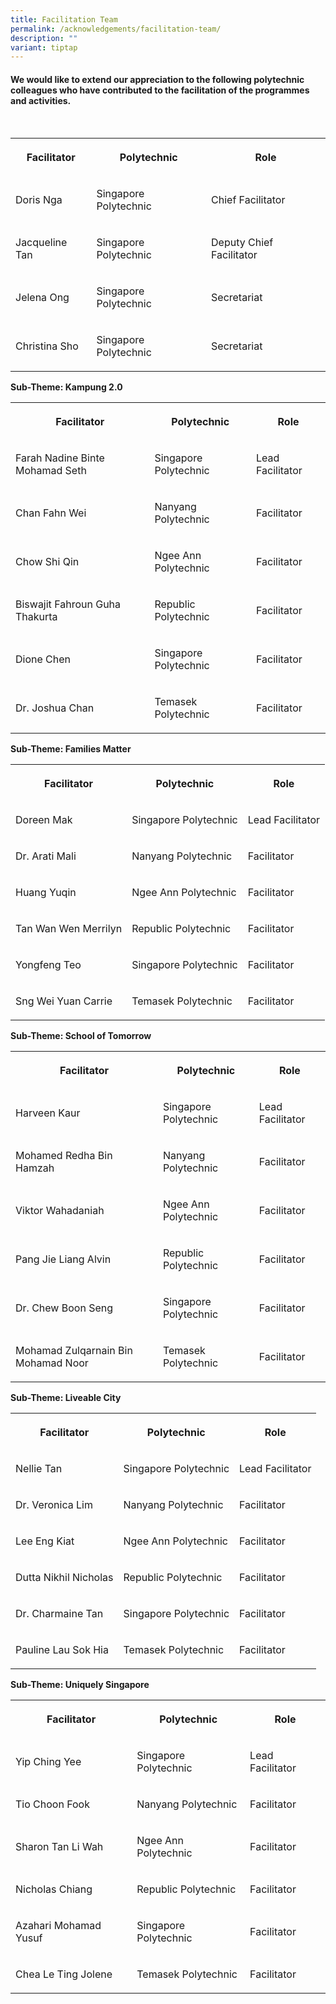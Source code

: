 ```yaml
---
title: Facilitation Team
permalink: /acknowledgements/facilitation-team/
description: ""
variant: tiptap
---
```

<h4><strong>We would like to extend our appreciation to the following polytechnic colleagues who have contributed to the facilitation of the programmes and activities.</strong></h4>
<p>
<br>
</p>
<table style="minWidth: 75px">
<colgroup>
<col>
<col>
<col>
</colgroup>
<tbody>
<tr>
<th rowspan="1" colspan="1">
<p>Facilitator</p>
</th>
<th rowspan="1" colspan="1">
<p>Polytechnic</p>
</th>
<th rowspan="1" colspan="1">
<p>Role</p>
</th>
</tr>
<tr>
<td rowspan="1" colspan="1">
<p>Doris Nga</p>
</td>
<td rowspan="1" colspan="1">
<p>Singapore Polytechnic</p>
</td>
<td rowspan="1" colspan="1">
<p>Chief Facilitator</p>
</td>
</tr>
<tr>
<td rowspan="1" colspan="1">
<p>Jacqueline Tan</p>
</td>
<td rowspan="1" colspan="1">
<p>Singapore Polytechnic</p>
</td>
<td rowspan="1" colspan="1">
<p>Deputy Chief Facilitator</p>
</td>
</tr>
<tr>
<td rowspan="1" colspan="1">
<p>Jelena Ong</p>
</td>
<td rowspan="1" colspan="1">
<p>Singapore Polytechnic</p>
</td>
<td rowspan="1" colspan="1">
<p>Secretariat</p>
</td>
</tr>
<tr>
<td rowspan="1" colspan="1">
<p>Christina Sho</p>
</td>
<td rowspan="1" colspan="1">
<p>Singapore Polytechnic</p>
</td>
<td rowspan="1" colspan="1">
<p>Secretariat</p>
</td>
</tr>
</tbody>
</table>
<p><strong>Sub-Theme: Kampung 2.0</strong>
<br>
</p>
<table style="minWidth: 75px">
<colgroup>
<col>
<col>
<col>
</colgroup>
<tbody>
<tr>
<th rowspan="1" colspan="1">
<p>Facilitator</p>
</th>
<th rowspan="1" colspan="1">
<p>Polytechnic</p>
</th>
<th rowspan="1" colspan="1">
<p>Role</p>
</th>
</tr>
<tr>
<td rowspan="1" colspan="1">
<p>Farah Nadine Binte Mohamad Seth</p>
</td>
<td rowspan="1" colspan="1">
<p>Singapore Polytechnic</p>
</td>
<td rowspan="1" colspan="1">
<p>Lead Facilitator</p>
</td>
</tr>
<tr>
<td rowspan="1" colspan="1">
<p>Chan Fahn Wei</p>
</td>
<td rowspan="1" colspan="1">
<p>Nanyang Polytechnic</p>
</td>
<td rowspan="1" colspan="1">
<p>Facilitator</p>
</td>
</tr>
<tr>
<td rowspan="1" colspan="1">
<p>Chow Shi Qin</p>
</td>
<td rowspan="1" colspan="1">
<p>Ngee Ann Polytechnic</p>
</td>
<td rowspan="1" colspan="1">
<p>Facilitator</p>
</td>
</tr>
<tr>
<td rowspan="1" colspan="1">
<p>Biswajit Fahroun Guha Thakurta</p>
</td>
<td rowspan="1" colspan="1">
<p>Republic Polytechnic</p>
</td>
<td rowspan="1" colspan="1">
<p>Facilitator</p>
</td>
</tr>
<tr>
<td rowspan="1" colspan="1">
<p>Dione Chen</p>
</td>
<td rowspan="1" colspan="1">
<p>Singapore Polytechnic</p>
</td>
<td rowspan="1" colspan="1">
<p>Facilitator</p>
</td>
</tr>
<tr>
<td rowspan="1" colspan="1">
<p>Dr. Joshua Chan</p>
</td>
<td rowspan="1" colspan="1">
<p>Temasek Polytechnic</p>
</td>
<td rowspan="1" colspan="1">
<p>Facilitator</p>
</td>
</tr>
</tbody>
</table>
<p><strong>Sub-Theme: Families Matter</strong>
<br>
</p>
<table style="minWidth: 75px">
<colgroup>
<col>
<col>
<col>
</colgroup>
<tbody>
<tr>
<th rowspan="1" colspan="1">
<p>Facilitator</p>
</th>
<th rowspan="1" colspan="1">
<p>Polytechnic</p>
</th>
<th rowspan="1" colspan="1">
<p>Role</p>
</th>
</tr>
<tr>
<td rowspan="1" colspan="1">
<p>Doreen Mak</p>
</td>
<td rowspan="1" colspan="1">
<p>Singapore Polytechnic</p>
</td>
<td rowspan="1" colspan="1">
<p>Lead Facilitator</p>
</td>
</tr>
<tr>
<td rowspan="1" colspan="1">
<p>Dr. Arati Mali</p>
</td>
<td rowspan="1" colspan="1">
<p>Nanyang Polytechnic</p>
</td>
<td rowspan="1" colspan="1">
<p>Facilitator</p>
</td>
</tr>
<tr>
<td rowspan="1" colspan="1">
<p>Huang Yuqin</p>
</td>
<td rowspan="1" colspan="1">
<p>Ngee Ann Polytechnic</p>
</td>
<td rowspan="1" colspan="1">
<p>Facilitator</p>
</td>
</tr>
<tr>
<td rowspan="1" colspan="1">
<p>Tan Wan Wen Merrilyn</p>
</td>
<td rowspan="1" colspan="1">
<p>Republic Polytechnic</p>
</td>
<td rowspan="1" colspan="1">
<p>Facilitator</p>
</td>
</tr>
<tr>
<td rowspan="1" colspan="1">
<p>Yongfeng Teo</p>
</td>
<td rowspan="1" colspan="1">
<p>Singapore Polytechnic</p>
</td>
<td rowspan="1" colspan="1">
<p>Facilitator</p>
</td>
</tr>
<tr>
<td rowspan="1" colspan="1">
<p>Sng Wei Yuan Carrie</p>
</td>
<td rowspan="1" colspan="1">
<p>Temasek Polytechnic</p>
</td>
<td rowspan="1" colspan="1">
<p>Facilitator</p>
</td>
</tr>
</tbody>
</table>
<p><strong>Sub-Theme: School of Tomorrow</strong>
<br>
</p>
<table style="minWidth: 75px">
<colgroup>
<col>
<col>
<col>
</colgroup>
<tbody>
<tr>
<th rowspan="1" colspan="1">
<p>Facilitator</p>
</th>
<th rowspan="1" colspan="1">
<p>Polytechnic</p>
</th>
<th rowspan="1" colspan="1">
<p>Role</p>
</th>
</tr>
<tr>
<td rowspan="1" colspan="1">
<p>Harveen Kaur</p>
</td>
<td rowspan="1" colspan="1">
<p>Singapore Polytechnic</p>
</td>
<td rowspan="1" colspan="1">
<p>Lead Facilitator</p>
</td>
</tr>
<tr>
<td rowspan="1" colspan="1">
<p>Mohamed Redha Bin Hamzah</p>
</td>
<td rowspan="1" colspan="1">
<p>Nanyang Polytechnic</p>
</td>
<td rowspan="1" colspan="1">
<p>Facilitator</p>
</td>
</tr>
<tr>
<td rowspan="1" colspan="1">
<p>Viktor Wahadaniah</p>
</td>
<td rowspan="1" colspan="1">
<p>Ngee Ann Polytechnic</p>
</td>
<td rowspan="1" colspan="1">
<p>Facilitator</p>
</td>
</tr>
<tr>
<td rowspan="1" colspan="1">
<p>Pang Jie Liang Alvin</p>
</td>
<td rowspan="1" colspan="1">
<p>Republic Polytechnic</p>
</td>
<td rowspan="1" colspan="1">
<p>Facilitator</p>
</td>
</tr>
<tr>
<td rowspan="1" colspan="1">
<p>Dr. Chew Boon Seng</p>
</td>
<td rowspan="1" colspan="1">
<p>Singapore Polytechnic</p>
</td>
<td rowspan="1" colspan="1">
<p>Facilitator</p>
</td>
</tr>
<tr>
<td rowspan="1" colspan="1">
<p>Mohamad Zulqarnain Bin Mohamad Noor</p>
</td>
<td rowspan="1" colspan="1">
<p>Temasek Polytechnic</p>
</td>
<td rowspan="1" colspan="1">
<p>Facilitator</p>
</td>
</tr>
</tbody>
</table>
<p><strong>Sub-Theme: Liveable City</strong>
<br>
</p>
<table style="minWidth: 75px">
<colgroup>
<col>
<col>
<col>
</colgroup>
<tbody>
<tr>
<th rowspan="1" colspan="1">
<p>Facilitator</p>
</th>
<th rowspan="1" colspan="1">
<p>Polytechnic</p>
</th>
<th rowspan="1" colspan="1">
<p>Role</p>
</th>
</tr>
<tr>
<td rowspan="1" colspan="1">
<p>Nellie Tan</p>
</td>
<td rowspan="1" colspan="1">
<p>Singapore Polytechnic</p>
</td>
<td rowspan="1" colspan="1">
<p>Lead Facilitator</p>
</td>
</tr>
<tr>
<td rowspan="1" colspan="1">
<p>Dr. Veronica Lim</p>
</td>
<td rowspan="1" colspan="1">
<p>Nanyang Polytechnic</p>
</td>
<td rowspan="1" colspan="1">
<p>Facilitator</p>
</td>
</tr>
<tr>
<td rowspan="1" colspan="1">
<p>Lee Eng Kiat</p>
</td>
<td rowspan="1" colspan="1">
<p>Ngee Ann Polytechnic</p>
</td>
<td rowspan="1" colspan="1">
<p>Facilitator</p>
</td>
</tr>
<tr>
<td rowspan="1" colspan="1">
<p>Dutta Nikhil Nicholas</p>
</td>
<td rowspan="1" colspan="1">
<p>Republic Polytechnic</p>
</td>
<td rowspan="1" colspan="1">
<p>Facilitator</p>
</td>
</tr>
<tr>
<td rowspan="1" colspan="1">
<p>Dr. Charmaine Tan</p>
</td>
<td rowspan="1" colspan="1">
<p>Singapore Polytechnic</p>
</td>
<td rowspan="1" colspan="1">
<p>Facilitator</p>
</td>
</tr>
<tr>
<td rowspan="1" colspan="1">
<p>Pauline Lau Sok Hia</p>
</td>
<td rowspan="1" colspan="1">
<p>Temasek Polytechnic</p>
</td>
<td rowspan="1" colspan="1">
<p>Facilitator</p>
</td>
</tr>
</tbody>
</table>
<p><strong>Sub-Theme: Uniquely Singapore</strong>
<br>
</p>
<table style="minWidth: 75px">
<colgroup>
<col>
<col>
<col>
</colgroup>
<tbody>
<tr>
<th rowspan="1" colspan="1">
<p>Facilitator</p>
</th>
<th rowspan="1" colspan="1">
<p>Polytechnic</p>
</th>
<th rowspan="1" colspan="1">
<p>Role</p>
</th>
</tr>
<tr>
<td rowspan="1" colspan="1">
<p>Yip Ching Yee</p>
</td>
<td rowspan="1" colspan="1">
<p>Singapore Polytechnic</p>
</td>
<td rowspan="1" colspan="1">
<p>Lead Facilitator</p>
</td>
</tr>
<tr>
<td rowspan="1" colspan="1">
<p>Tio Choon Fook</p>
</td>
<td rowspan="1" colspan="1">
<p>Nanyang Polytechnic</p>
</td>
<td rowspan="1" colspan="1">
<p>Facilitator</p>
</td>
</tr>
<tr>
<td rowspan="1" colspan="1">
<p>Sharon Tan Li Wah</p>
</td>
<td rowspan="1" colspan="1">
<p>Ngee Ann Polytechnic</p>
</td>
<td rowspan="1" colspan="1">
<p>Facilitator</p>
</td>
</tr>
<tr>
<td rowspan="1" colspan="1">
<p>Nicholas Chiang</p>
</td>
<td rowspan="1" colspan="1">
<p>Republic Polytechnic</p>
</td>
<td rowspan="1" colspan="1">
<p>Facilitator</p>
</td>
</tr>
<tr>
<td rowspan="1" colspan="1">
<p>Azahari Mohamad Yusuf</p>
</td>
<td rowspan="1" colspan="1">
<p>Singapore Polytechnic</p>
</td>
<td rowspan="1" colspan="1">
<p>Facilitator</p>
</td>
</tr>
<tr>
<td rowspan="1" colspan="1">
<p>Chea Le Ting Jolene</p>
</td>
<td rowspan="1" colspan="1">
<p>Temasek Polytechnic</p>
</td>
<td rowspan="1" colspan="1">
<p>Facilitator</p>
</td>
</tr>
</tbody>
</table>
<p></p>